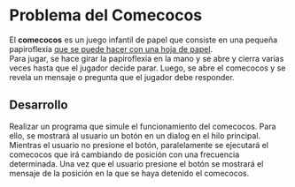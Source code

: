 # Problema del Comecocos
El **comecocos** es un juego infantil de papel que consiste en una pequeña papiroflexia [que se puede hacer con una hoja de papel](https://www.youtube.com/watch?v=fJp6fdftLpw).  
Para jugar, se hace girar la papiroflexia en la mano y se abre y cierra varias veces hasta que el jugador decide parar. 
Luego, se abre el comecocos y se revela un mensaje o pregunta que el jugador debe responder.

## Desarrollo
Realizar un programa que simule el funcionamiento del comecocos. Para ello, se mostrará al usuario
un botón en un dialog en el hilo principal. Mientras el usuario no presione el botón, paralelamente se ejecutará el comecocos que irá cambiando de posición con una frecuencia determinada.
Una vez que el usuario presione el botón se mostrará el mensaje de la posición en la que se haya detenido el comecocos.


